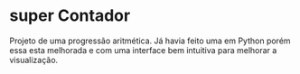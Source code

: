# super Contador

 Projeto de uma progressão aritmética. Já havia feito uma em Python porém essa esta melhorada e com uma interface bem intuitiva para melhorar a visualização.
